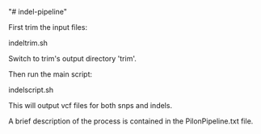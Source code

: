 "# indel-pipeline" 

First trim the input files:

indeltrim.sh

Switch to trim's output directory 'trim'.

Then run the main script:

indelscript.sh

This will output vcf files for both snps and indels.

A brief description of the process is contained in the PilonPipeline.txt file. 
